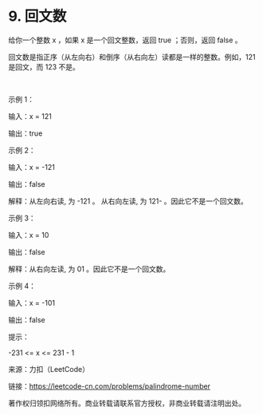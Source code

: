 # 9. 回文数
给你一个整数 x ，如果 x 是一个回文整数，返回 true ；否则，返回 false 。

回文数是指正序（从左向右）和倒序（从右向左）读都是一样的整数。例如，121 是回文，而 123 不是。

 

示例 1：

输入：x = 121

输出：true

示例 2：

输入：x = -121

输出：false

解释：从左向右读, 为 -121 。 从右向左读, 为 121- 。因此它不是一个回文数。

示例 3：

输入：x = 10

输出：false

解释：从右向左读, 为 01 。因此它不是一个回文数。

示例 4：

输入：x = -101

输出：false
 

提示：

-231 <= x <= 231 - 1

来源：力扣（LeetCode）

链接：https://leetcode-cn.com/problems/palindrome-number

著作权归领扣网络所有。商业转载请联系官方授权，非商业转载请注明出处。